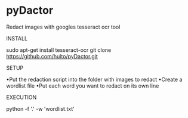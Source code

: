 # pyDactor
Redact images with googles tesseract ocr tool


INSTALL

sudo apt-get install tesseract-ocr
git clone https://github.com/hulto/pyDactor.git

SETUP

•Put the redaction script into the folder with images to redact
•Create a wordlist file
•Put each word you want to redact on its own line

EXECUTION

python -f '.' -w 'wordlist.txt'
